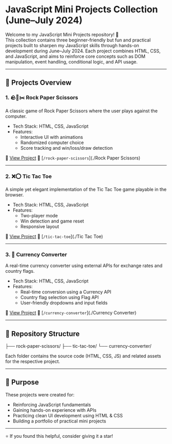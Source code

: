 # JavaScript Mini Projects Collection (June–July 2024)

Welcome to my JavaScript Mini Projects repository! 🎯  
This collection contains three beginner-friendly but fun and practical projects built to sharpen my JavaScript skills through hands-on development during June–July 2024. Each project combines HTML, CSS, and JavaScript, and aims to reinforce core concepts such as DOM manipulation, event handling, conditional logic, and API usage.

---

## 🚀 Projects Overview

### 1. 🪨📄✂️ Rock Paper Scissors
A classic game of Rock Paper Scissors where the user plays against the computer.

- Tech Stack: HTML, CSS, JavaScript
- Features:
  - Interactive UI with animations
  - Randomized computer choice
  - Score tracking and win/loss/draw detection

🔗 [View Project](#) 
📂 [`/rock-paper-scissors`](./Rock Paper Scissors)

---

### 2. ❌⭕ Tic Tac Toe
A simple yet elegant implementation of the Tic Tac Toe game playable in the browser.

- Tech Stack: HTML, CSS, JavaScript
- Features:
  - Two-player mode
  - Win detection and game reset
  - Responsive layout

🔗 [View Project](#) 
📂 [`/tic-tac-toe`](./Tic Tac Toe)

---

### 3. 💱 Currency Converter
A real-time currency converter using external APIs for exchange rates and country flags.

- Tech Stack: HTML, CSS, JavaScript
- Features:
  - Real-time conversion using a Currency API
  - Country flag selection using Flag API
  - User-friendly dropdowns and input fields

🔗 [View Project](#) 
📂 [`/currency-converter`](./Currency Converter)

---

## 📁 Repository Structure

├── rock-paper-scissors/
├── tic-tac-toe/
└── currency-converter/


Each folder contains the source code (HTML, CSS, JS) and related assets for the respective project.

---

## 📌 Purpose

These projects were created for:
- Reinforcing JavaScript fundamentals
- Gaining hands-on experience with APIs
- Practicing clean UI development using HTML & CSS
- Building a portfolio of practical mini projects

---

⭐ If you found this helpful, consider giving it a star!
